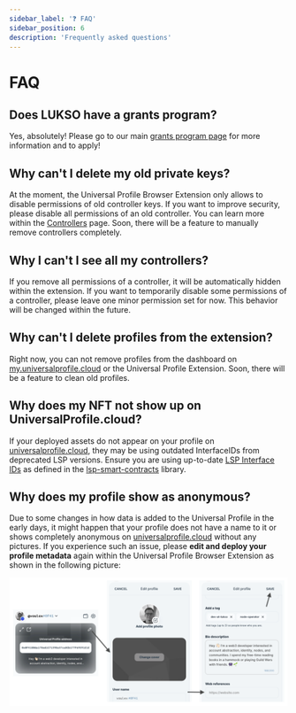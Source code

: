 ```yaml
---
sidebar_label: '❓ FAQ'
sidebar_position: 6
description: 'Frequently asked questions'
---
```


# FAQ

## Does LUKSO have a grants program?

Yes, absolutely! Please go to our main [grants program page](https://lukso.network/grants) for more information and to apply!

## Why can't I delete my old private keys?

At the moment, the Universal Profile Browser Extension only allows to disable permissions of old controller keys. If you want to improve security, please disable all permissions of an old controller. You can learn more within the [Controllers](../../Extension/controllers.md) page. Soon, there will be a feature to manually remove controllers completely.

## Why I can't I see all my controllers?

If you remove all permissions of a controller, it will be automatically hidden within the extension. If you want to temporarily disable some permissions of a controller, please leave one minor permission set for now. This behavior will be changed within the future.

## Why can't I delete profiles from the extension?

Right now, you can not remove profiles from the dashboard on [my.universalprofile.cloud](https://my.universalprofile.cloud/) or the Universal Profile Extension. Soon, there will be a feature to clean old profiles.

## Why does my NFT not show up on UniversalProfile.cloud?

If your deployed assets do not appear on your profile on [universalprofile.cloud](https://universalprofile.cloud/), they may be using outdated InterfaceIDs from deprecated LSP versions. Ensure you are using up-to-date [LSP Interface IDs](https://docs.lukso.tech/contracts/interface-ids) as defined in the [lsp-smart-contracts](https://www.npmjs.com/package/@lukso/lsp-smart-contracts) library.

## Why does my profile show as anonymous?

Due to some changes in how data is added to the Universal Profile in the early days, it might happen that your profile does not have a name to it or shows completely anonymous on [universalprofile.cloud](https://universalprofile.cloud/) without any pictures. If you experience such an issue, please **edit and deploy your profile metadata** again within the Universal Profile Browser Extension as shown in the following picture:

![Edit Universal Profile](../../../static/img/general/edit-profile.png)
